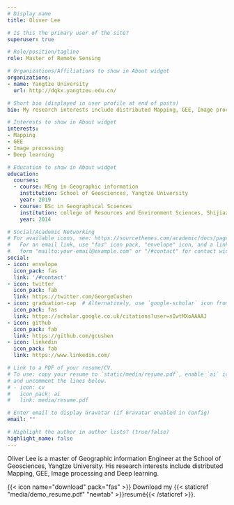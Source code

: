 ```yaml
---
# Display name
title: Oliver Lee

# Is this the primary user of the site?
superuser: true

# Role/position/tagline
role: Master of Remote Sensing

# Organizations/Affiliations to show in About widget
organizations:
- name: Yangtze University
  url: http://dqkx.yangtzeu.edu.cn/

# Short bio (displayed in user profile at end of posts)
bio: My research interests include distributed Mapping, GEE, Image processing and Deep learning.

# Interests to show in About widget
interests:
- Mapping
- GEE
- Image processing
- Deep learning

# Education to show in About widget
education:
  courses:
  - course: MEng in Geographic information
    institution: School of Geosciences, Yangtze University
    year: 2019
  - course: BSc in Geographical Sciences
    institution: college of Resources and Environment Sciences, Shijiazhuang University
    year: 2014

# Social/Academic Networking
# For available icons, see: https://sourcethemes.com/academic/docs/page-builder/#icons
#   For an email link, use "fas" icon pack, "envelope" icon, and a link in the
#   form "mailto:your-email@example.com" or "/#contact" for contact widget.
social:
- icon: envelope
  icon_pack: fas
  link: '/#contact'
- icon: twitter
  icon_pack: fab
  link: https://twitter.com/GeorgeCushen
- icon: graduation-cap  # Alternatively, use `google-scholar` icon from `ai` icon pack
  icon_pack: fas
  link: https://scholar.google.co.uk/citations?user=sIwtMXoAAAAJ
- icon: github
  icon_pack: fab
  link: https://github.com/gcushen
- icon: linkedin
  icon_pack: fab
  link: https://www.linkedin.com/

# Link to a PDF of your resume/CV.
# To use: copy your resume to `static/media/resume.pdf`, enable `ai` icons in `params.toml`, 
# and uncomment the lines below.
# - icon: cv
#   icon_pack: ai
#   link: media/resume.pdf

# Enter email to display Gravatar (if Gravatar enabled in Config)
email: ""

# Highlight the author in author lists? (true/false)
highlight_name: false
---
```


Oliver Lee is a master of Geographic information Engineer at the School of Geosciences, Yangtze University. His research interests include distributed Mapping, GEE, Image processing and Deep learning. 



{{< icon name="download" pack="fas" >}} Download my {{< staticref "media/demo_resume.pdf" "newtab" >}}resumé{{< /staticref >}}.
